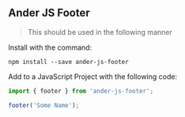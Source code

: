 ## Ander JS Footer

> This should be used in the following manner

Install with the command:

```
npm install --save ander-js-footer
```

Add to a JavaScript Project with the following code:

```javascript
import { footer } from 'ander-js-footer';

footer('Some Name');
```